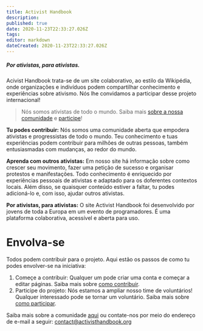 ```yaml
---
title: Activist Handbook
description: 
published: true
date: 2020-11-23T22:33:27.026Z
tags: 
editor: markdown
dateCreated: 2020-11-23T22:33:27.026Z
---
```


##### Por ativistas, para ativistas.

Acivist Handbook trata-se de um site colaborativo, ao estilo da Wikipédia, onde organizações e indivíduos podem compartilhar conhecimento e experiências sobre ativismo. Nós lhe convidamos a participar desse projeto internacional!

> Nós somos ativistas de todo o mundo. Saiba mais [sobre a nossa comunidade](/pt-br/https://www.activisthandbook.org/en/about) e [participe](/pt-br/https://www.activisthandbook.org/en/join)!

**Tu podes contribuir:** Nós somos uma comunidade aberta que empodera ativistas e progressistas de todo o mundo. Teu conhecimento e tuas experiências podem contribuir para milhões de outras pessoas, também entusiasmadas com mudanças, ao redor do mundo.

**Aprenda com outros ativistas:** Em nosso site há informação sobre como crescer seu movimento, fazer uma petição de sucesso e organisar protestos e manifestações. Todo conhecimento é enriquecido por experiências pessoais de ativistas e adaptado para os doferentes contextos locais. Além disso, se quaisquer conteúdo estiver a faltar, tu podes adicioná-lo e, com isso, ajudar outros ativistas.

**Por ativistas, para ativistas:** O site Activist Handbook foi desenvolvido por jovens de toda a Europa em um evento de programadores. É uma plataforma colaborativa, acessível e aberta para uso.

# Envolva-se

Todos podem contribuir para o projeto. Aqui estão os passos de como tu podes envolver-se na iniciativa:

1. Começe a contribuir: Qualquer um pode criar uma conta e começar a editar páginas. Saiba mais sobre [como contribuir](/pt-br/https://www.activisthandbook.org/en/contribute).
2. Participe do projeto: Nós estamos a ampliar nosso time de voluntários! Qualquer interessado pode se tornar um voluntário. Saiba mais sobre [como participar](/pt-br/https://www.activisthandbook.org/en/join).

Saiba mais sobre a comunidade [aqui](/pt-br/https://www.activisthandbook.org/en/about) ou contate-nos por meio do endereço de e-mail a seguir: contact@activisthandbook.org
